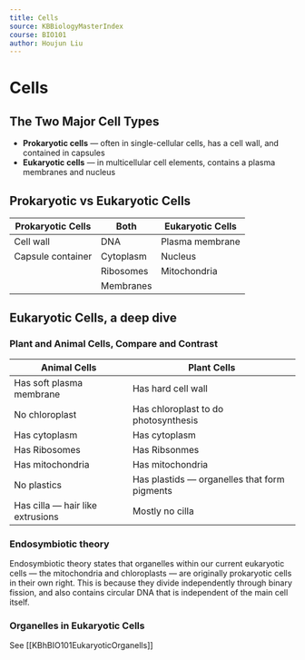 ```yaml
---
title: Cells
source: KBBiologyMasterIndex
course: BIO101
author: Houjun Liu
---
```


# Cells
## The Two Major Cell Types
* **Prokaryotic cells** — often in single-cellular cells, has a cell wall, and contained in capsules
* **Eukaryotic cells** — in multicellular cell elements, contains a plasma membranes and nucleus

## Prokaryotic vs Eukaryotic Cells
| Prokaryotic Cells | Both | Eukaryotic Cells |
|---|---|---|
| Cell wall | DNA | Plasma membrane |
| Capsule container | Cytoplasm | Nucleus |
| | Ribosomes | Mitochondria |
| | Membranes | |

## Eukaryotic Cells, a deep dive
### Plant and Animal Cells, Compare and Contrast
| Animal Cells | Plant Cells |
|---|---|
| Has soft plasma membrane | Has hard cell wall |
| No chloroplast | Has chloroplast to do photosynthesis |
| Has cytoplasm | Has cytoplasm |
| Has Ribosomes | Has Ribsonmes |
| Has mitochondria | Has mitochondria |
| No plastics | Has plastids — organelles that form pigments |
| Has cilla — hair like extrusions | Mostly no cilla |

### Endosymbiotic theory
Endosymbiotic theory states that organelles within our current eukaryotic cells — the mitochondria and chloroplasts — are originally prokaryotic cells in their own right. This is because they divide independently through binary fission, and also contains circular DNA that is independent of the main cell itself.

### Organelles in Eukaryotic Cells
See [[KBhBIO101EukaryoticOrganells]]
